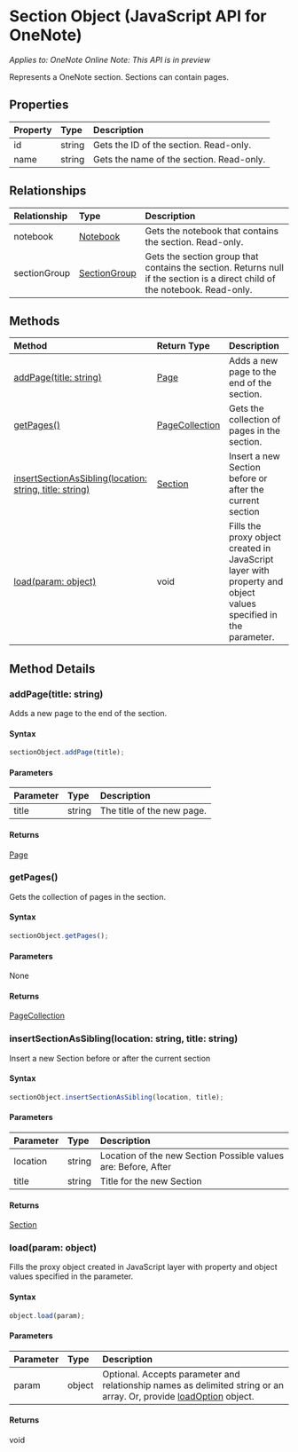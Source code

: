 # Section Object (JavaScript API for OneNote)

_Applies to: OneNote Online_
_Note: This API is in preview_


Represents a OneNote section. Sections can contain pages.

## Properties

| Property	   | Type	|Description
|:---------------|:--------|:----------|
|id|string|Gets the ID of the section. Read-only.|
|name|string|Gets the name of the section. Read-only.|

## Relationships
| Relationship | Type	|Description|
|:---------------|:--------|:----------|
|notebook|[Notebook](notebook.md)|Gets the notebook that contains the section. Read-only.|
|sectionGroup|[SectionGroup](sectiongroup.md)|Gets the section group that contains the section. Returns null if the section is a direct child of the notebook. Read-only.|

## Methods

| Method		   | Return Type	|Description|
|:---------------|:--------|:----------|
|[addPage(title: string)](#addpagetitle-string)|[Page](page.md)|Adds a new page to the end of the section.|
|[getPages()](#getpages)|[PageCollection](pagecollection.md)|Gets the collection of pages in the section.|
|[insertSectionAsSibling(location: string, title: string)](#insertsectionassiblinglocation-string-title-string)|[Section](section.md)|Insert a new Section before or after the current section|
|[load(param: object)](#loadparam-object)|void|Fills the proxy object created in JavaScript layer with property and object values specified in the parameter.|

## Method Details


### addPage(title: string)
Adds a new page to the end of the section.

#### Syntax
```js
sectionObject.addPage(title);
```

#### Parameters
| Parameter	   | Type	|Description|
|:---------------|:--------|:----------|
|title|string|The title of the new page.|

#### Returns
[Page](page.md)

### getPages()
Gets the collection of pages in the section.

#### Syntax
```js
sectionObject.getPages();
```

#### Parameters
None

#### Returns
[PageCollection](pagecollection.md)

### insertSectionAsSibling(location: string, title: string)
Insert a new Section before or after the current section

#### Syntax
```js
sectionObject.insertSectionAsSibling(location, title);
```

#### Parameters
| Parameter	   | Type	|Description|
|:---------------|:--------|:----------|
|location|string|Location of the new Section  Possible values are: Before, After|
|title|string|Title for the new Section|

#### Returns
[Section](section.md)

### load(param: object)
Fills the proxy object created in JavaScript layer with property and object values specified in the parameter.

#### Syntax
```js
object.load(param);
```

#### Parameters
| Parameter	   | Type	|Description|
|:---------------|:--------|:----------|
|param|object|Optional. Accepts parameter and relationship names as delimited string or an array. Or, provide [loadOption](loadoption.md) object.|

#### Returns
void

